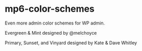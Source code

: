 mp6-color-schemes
=================

Even more admin color schemes for WP admin.

Evergreen & Mint designed by @melchoyce

Primary, Sunset, and Vinyard designed by Kate & Dave Whitley
